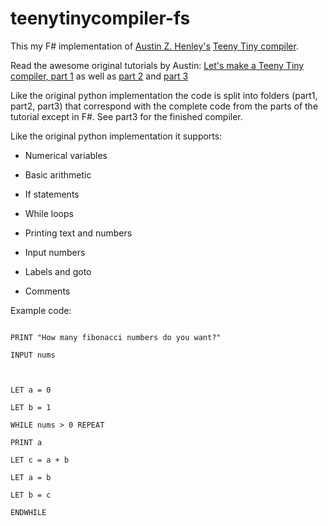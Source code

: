 
# teenytinycompiler-fs

  

This my F# implementation of [Austin Z. Henley's](http://web.eecs.utk.edu/~azh/index.html) [Teeny Tiny compiler](https://github.com/AZHenley/teenytinycompiler).

  

Read the awesome original tutorials by Austin: [Let's make a Teeny Tiny compiler, part 1](http://web.eecs.utk.edu/~azh/blog/teenytinycompiler1.html) as well as [part 2](http://web.eecs.utk.edu/~azh/blog/teenytinycompiler2.html) and [part 3](http://web.eecs.utk.edu/~azh/blog/teenytinycompiler3.html)

  

Like the original python implementation the code is split into folders (part1, part2, part3) that correspond with the complete code from the parts of the tutorial except in F#. See part3 for the finished compiler.

  

Like the original python implementation it supports:

- Numerical variables

- Basic arithmetic

- If statements

- While loops

- Printing text and numbers

- Input numbers

- Labels and goto

- Comments

  

Example code:

```

PRINT "How many fibonacci numbers do you want?"

INPUT nums

  

LET a = 0

LET b = 1

WHILE nums > 0 REPEAT

PRINT a

LET c = a + b

LET a = b

LET b = c

ENDWHILE

```